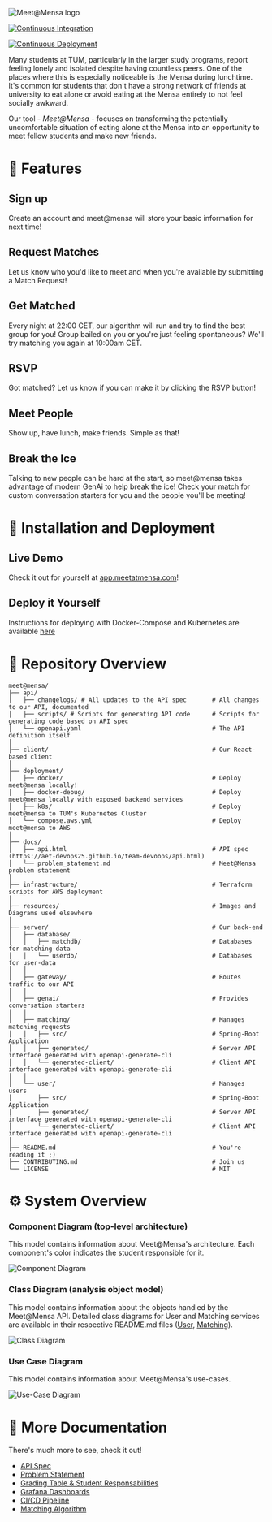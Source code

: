 ![Meet@Mensa logo](resources/img/meet@mensa.png "Meet@Mensa")

[![Continuous Integration](https://github.com/AET-DevOps25/team-devoops/actions/workflows/ci.yml/badge.svg)](https://github.com/AET-DevOps25/team-devoops/actions/workflows/ci.yml)

[![Continuous Deployment](https://github.com/AET-DevOps25/team-devoops/actions/workflows/ci_cd.yml/badge.svg)](https://github.com/AET-DevOps25/team-devoops/actions/workflows/ci_cd.yml)

Many students at TUM, particularly in the larger study programs, report feeling lonely and isolated despite having countless peers. One of the places where this is especially noticeable is the Mensa during lunchtime. It's common for students that don't have a strong network of friends at university to eat alone or avoid eating at the Mensa entirely to not feel socially awkward.

Our tool - *Meet@Mensa* - focuses on transforming the potentially uncomfortable situation of eating alone at the Mensa into an opportunity to meet fellow students and make new friends.

# 🥘 Features

## Sign up
Create an account and meet@mensa will store your basic information for next time!

## Request Matches
Let us know who you'd like to meet and when you're available by submitting a Match Request!

## Get Matched
Every night at 22:00 CET, our algorithm will run and try to find the best group for you! Group bailed on you or you're just feeling spontaneous? We'll try matching you again at 10:00am CET. 

## RSVP
Got matched? Let us know if you can make it by clicking the RSVP button!

## Meet People
Show up, have lunch, make friends. Simple as that!

## Break the Ice
Talking to new people can be hard at the start, so meet@mensa takes advantage of modern GenAi to help break the ice! Check your match for custom conversation starters for you and the people you'll be meeting!

# 🚀 Installation and Deployment

## Live Demo
Check it out for yourself at [app.meetatmensa.com](https://app.meetatmensa.com)!

## Deploy it Yourself
Instructions for deploying with Docker-Compose and Kubernetes  are available [here](deployment/README.md)

# 🔭 Repository Overview

```
meet@mensa/
├── api/
│   ├── changelogs/ # All updates to the API spec       # All changes to our API, documented
│   ├── scripts/ # Scripts for generating API code      # Scripts for generating code based on API spec
│   └── openapi.yaml                                    # The API definition itself
│                                    
├── client/                                             # Our React-based client
│ 
├── deployment/                                         
│   ├── docker/                                         # Deploy meet@mensa locally!
│   ├── docker-debug/                                   # Deploy meet@mensa locally with exposed backend services
│   ├── k8s/                                            # Deploy meet@mensa to TUM's Kubernetes Cluster
│   └── compose.aws.yml                                 # Deploy meet@mensa to AWS
│ 
├── docs/
│   ├── api.html                                        # API spec (https://aet-devops25.github.io/team-devoops/api.html)
│   └── problem_statement.md                            # Meet@Mensa problem statement
│ 
├── infrastructure/                                     # Terraform scripts for AWS deployment
│ 
├── resources/                                          # Images and Diagrams used elsewhere
│ 
├── server/                                             # Our back-end
│   ├── database/
│   │   ├── matchdb/                                    # Databases for matching-data
│   │   └── userdb/                                     # Databases for user-data
│   │
│   ├── gateway/                                        # Routes traffic to our API
│   │
│   ├── genai/                                          # Provides conversation starters
│   │
│   ├── matching/                                       # Manages matching requests
│   │   ├── src/                                        # Spring-Boot Application
│   │   ├── generated/                                  # Server API interface generated with openapi-generate-cli
│   │   └── generated-client/                           # Client API interface generated with openapi-generate-cli
│   │
│   └── user/                                           # Manages users
│       ├── src/                                        # Spring-Boot Application
│       ├── generated/                                  # Server API interface generated with openapi-generate-cli
│       └── generated-client/                           # Client API interface generated with openapi-generate-cli
│ 
├── README.md                                           # You're reading it ;)
├── CONTRIBUTING.md                                     # Join us
└── LICENSE                                             # MIT
```



# ⚙ System Overview

### Component Diagram (top-level architecture)
This model contains information about Meet@Mensa's architecture. Each component's color indicates the student responsible for it.

![Component Diagram](resources/diagrams/meetatmensa_uml_component.png "Meet@Mensa Component Diagram")

### Class Diagram (analysis object model)
This model contains information about the objects handled by the Meet@Mensa API. Detailed class diagrams for User and Matching services are available in their respective README.md files ([User](server/user/README.md), [Matching](server/matching/README.md)).

![Class Diagram](resources/diagrams/meetatmensa_uml_class_object.png "Meet@Mensa Model Class Diagram")

### Use Case Diagram
This model contains information about Meet@Mensa's use-cases.

![Use-Case Diagram](resources/diagrams/meetatmensa_uml_use_case.png "Meet@Mensa Use-Case Diagram")

# 💜 More Documentation

There's much more to see, check it out!
- [API Spec](https://aet-devops25.github.io/team-devoops/api.html)
- [Problem Statement](docs/problem_statement.md)
- [Grading Table & Student Responsabilities](docs/grading_table.md)
- [Grafana Dashboards](deployment/README.md)
- [CI/CD Pipeline](docs/ci-cd.md)
- [Matching Algorithm](server/matching/README.md)